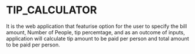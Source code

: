 # TIP_CALCULATOR
It is the web application that featurise option for the user to specify the bill amount, Number of People, tip percemtage, and as an outcome of inputs, application will calculate tip amount to be paid per person and total amount to be paid per person.
